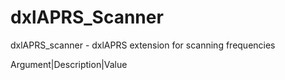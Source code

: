 # dxlAPRS_Scanner
dxlAPRS_scanner - dxlAPRS extension for scanning frequencies

Argument|Description|Value
